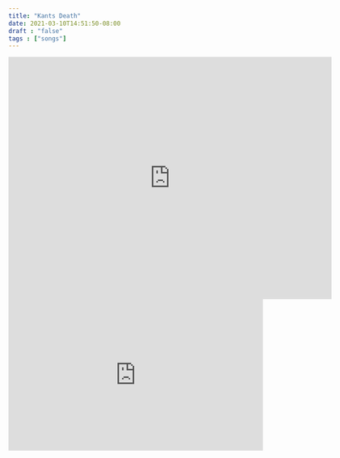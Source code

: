 ```yaml
---
title: "Kants Death"
date: 2021-03-10T14:51:50-08:00
draft : "false"
tags : ["songs"]
---
```


<iframe src="https://archive.org/embed/1hop1v2" width="640" height="480" frameborder="0" webkitallowfullscreen="true" mozallowfullscreen="true" allowfullscreen></iframe>

<!--more-->

<iframe allow="autoplay" width="100%" height="300" src="https://www.iheart.com/artist/poliwat-34084534/?embed=true" frameborder="0"></iframe>



```

```

<!--
♩     Musical quarter note     &#9833;
♪     Musical eighth note      &#9834;
♫     Musical single bar note  &#9835;
♬     Musical double bar note  &#9836;
𝄪     Double sharp note                  &#119082;
𝄆     Musical Symbol Left Repeat Sign    &#x1D106;
𝄇     Musical Symbol Right Repeat Sign   &#x1D107;
𝄈     Musical Symbol Repeat Dots         &#x1D108;
𝄐     Musical Symbol Fermata             &#x1D110;
𝄑     Musical Symbol Fermata Below       &#x1D111;
𝄒     Musical Symbol Breath Mark         &#x1D112;
𝆒     Musical Symbol Crescendo           &#x1D192;
𝆓     Musical Symbol Decrescendo         &#x1D193;
𝄫     Double flat note                   &#119083;
𝄞     G clef     &#119070;
𝄢     F clef     &#119074;
𝄡     C clef     &#119073; -->
